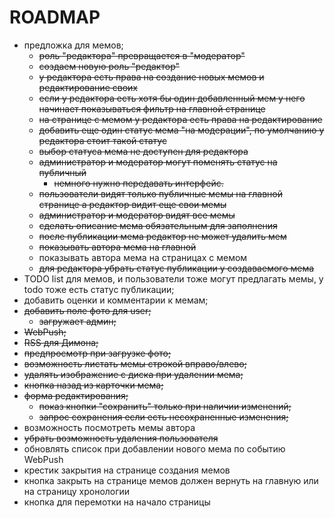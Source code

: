 # ROADMAP

- предложка для мемов;
  - ~~роль "редактора" превращается в "модератор"~~
  - ~~создаем новую роль "редактор"~~
  - ~~у редактора есть права на создание новых мемов и редактирование своих~~
  - ~~если у редактора есть хотя бы один добавленный мем у него начинает показываться фильтр на главной странице~~
  - ~~на странице с мемом у редактора есть права на редактирование~~
  - ~~добавить еще один статус мема "на модерации", по умолчанию у редактора стоит такой статус~~
  - ~~выбор статуса мема не доступен для редактора~~
  - ~~администратор и модератор могут поменять статус на публичный~~
    - ~~немного нужно передавать интерфейс.~~
  - ~~пользователи видят только публичные мемы на главной странице а редактор видит еще свои мемы~~
  - ~~администратор и модератор видят все мемы~~
  - ~~сделать описание мема обязательным для заполнения~~
  - ~~после публикации мема редактор не может удалить мем~~
  - ~~показывать автора мема на главной~~
  - показывать автора мема на страницах с мемом
  - ~~для редактора убрать статус публикации у создаваемого мема~~
- TODO list для мемов, и пользователи тоже могут предлагать мемы, у todo тоже есть статус публикации;
- добавить оценки и комментарии к мемам;
- ~~добавить поле фото для user;~~
   - ~~загружает админ;~~
- ~~WebPush;~~
- ~~RSS для Димона;~~
- ~~предпросмотр при загрузке фото;~~
- ~~возможность листать мемы строкой вправо/влево;~~
- ~~удалять изображение с диска при удалении мема;~~
- ~~кнопка назад из карточки мема;~~
- ~~форма редактирования;~~
  - ~~показ кнопки "сохранить" только при наличии изменений;~~
  - ~~запрос сохранения если есть несохраненные изменения;~~
- возможность посмотреть мемы автора
- ~~убрать возможность удаления пользователя~~
- обновлять список при добавлении нового мема по событию WebPush
- крестик закрытия на странице создания мемов
- кнопка закрыть на странице мемов должен вернуть на главную или на страницу хронологии
- кнопка для перемотки на начало страницы
